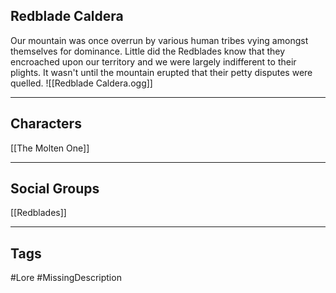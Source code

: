 ## Redblade Caldera
Our mountain was once overrun by various human tribes vying amongst themselves for dominance. Little did the Redblades know that they encroached upon our territory and we were largely indifferent to their plights. It wasn't until the mountain erupted that their petty disputes were quelled.
![[Redblade Caldera.ogg]]

---
## Characters
[[The Molten One]]

---
## Social Groups
[[Redblades]]

---
## Tags
#Lore 
#MissingDescription 
